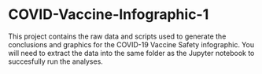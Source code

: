 # COVID-Vaccine-Infographic-1
This project contains the raw data and scripts used to generate the conclusions and graphics for the COVID-19 Vaccine Safety infographic. You will need to extract the data into the same folder as the Jupyter notebook to succesfully run the analyses.
